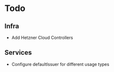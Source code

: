 # Todo

## Infra

* Add Hetzner Cloud Controllers

## Services

* Configure defaultIssuer for different usage types
